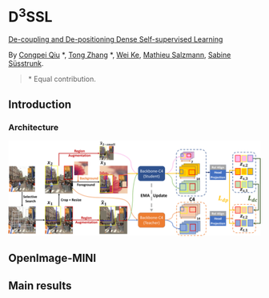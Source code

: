 # D<sup>3</sup>SSL
[De-coupling and De-positioning Dense Self-supervised Learning](https://arxiv.org/abs/2303.16947)

By [Congpei Qiu](https://scholar.google.com.hk/citations?user=4zUPudAAAAAJ&hl=en) *, [Tong Zhang](https://sites.google.com/view/tong-zhang) *, [Wei Ke](https://gr.xjtu.edu.cn/web/wei.ke/homepage), [Mathieu Salzmann](https://people.epfl.ch/mathieu.salzmann), [Sabine Süsstrunk](https://scholar.google.com.hk/citations?user=EX3OYP4AAAAJ&hl=en&oi=ao).
> \* Equal contribution.


## Introduction


### Architecture
![](figures/structure.png)


## OpenImage-MINI

## Main results


